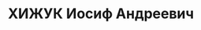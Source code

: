 ---
title: ХИЖУК Иосиф Андреевич
description: 'Родился в 1901 г., Винницкая обл., с. Радовка, украинец, образование
  среднее, б/п, горзо, заведующий. Проживал: Томск.

  Арестован 12 апреля 1937 г.

  Приговорен: 28 октября 1937 г., обв.: право-троцк. орг-я.

  Приговор: расстрел Расстрелян 28 октября 1937 г. Реабилитирован в апреле 1958 г.'
---